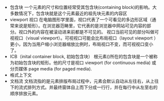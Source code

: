 - 包含块 一个元素的尺寸和位置经常受其包含块(containing block)的影响。大多数情况下，包含块就是这个元素最近的祖先块元素的内容区
- viewport 视口 在电脑图形学里面，视口代表了一个可看见的多边形区域（通常来说是矩形）。在浏览器范畴里，它代表的是浏览器中网站可见内容的部分。视口外的内容在被滚动进来前都是不可见的。
  视口当前可见的部分叫做可视视口（visual viewport）。可视视口可能会比布局视口（layout viewport ）更小，因为当用户缩小浏览器缩放比例时，布局视口不变，而可视视口变小了。
- ICB（inital container block, 初始包含块） 根元素(<html>)所在的包含块是一个被称为初始包含块的矩形。他的尺寸是视口 viewport (for continuous media) 或分页媒体 page media (for paged media).
- 格式上下文
- 文档流 文档流指的是元素排版布局过程中，元素会默认自动从左往右，从上往下的流式排列方式。并最终窗体自上而下分成一行行，并在每行中从左至右的顺序排放元素。
